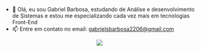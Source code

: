 - 👋 Olá, eu sou Gabriel Barbosa, estudando de Análise e desenvolvimento de Sistemas e estou me especializando cada vez mais em tecnologias Front-End
- 📫 Entre em contato no email: gabrielsbarbosa2206@gmail.com 
<p align="center">
  <a href="https://github.com/DenverCoder1/readme-typing-svg"><img src="https://readme-typing-svg.herokuapp.com?font=Time+New+Roman&color=cyan&size=25&center=true&vCenter=true&width=600&height=100&lines=Desenvolvedor+Front-End;++;Estudante+de+Análise+e+Desenvolvimento+de+Sistemas,;"></a>
</p>
